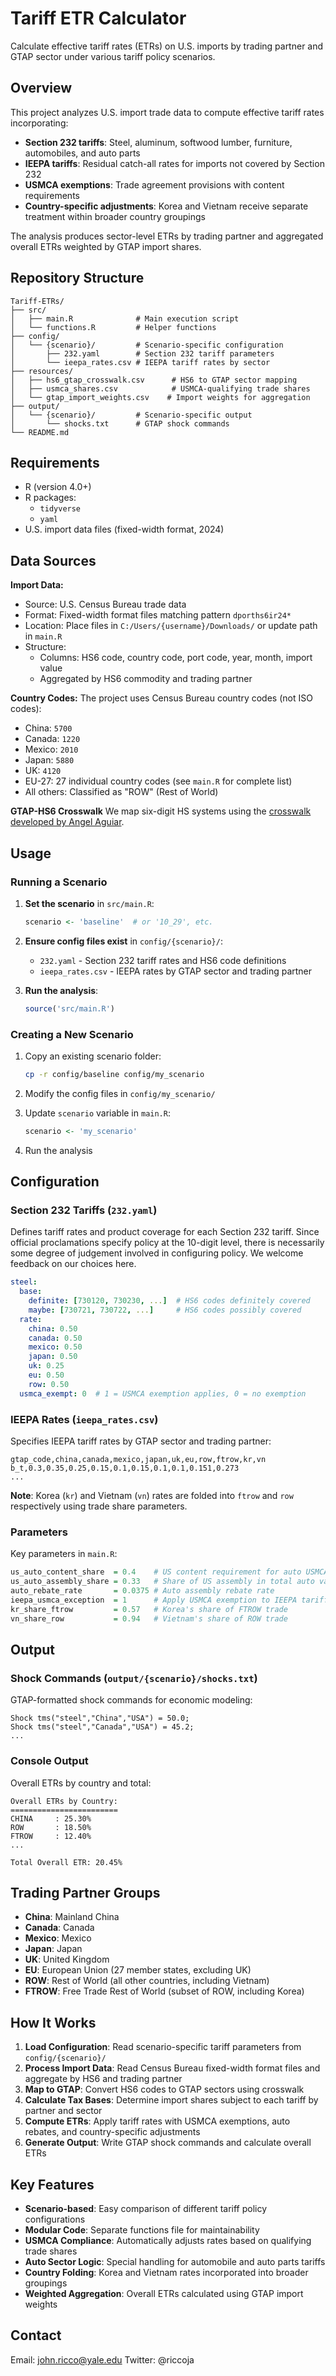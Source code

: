 # Tariff ETR Calculator

Calculate effective tariff rates (ETRs) on U.S. imports by trading partner and GTAP sector under various tariff policy scenarios.

## Overview

This project analyzes U.S. import trade data to compute effective tariff rates incorporating:
- **Section 232 tariffs**: Steel, aluminum, softwood lumber, furniture, automobiles, and auto parts
- **IEEPA tariffs**: Residual catch-all rates for imports not covered by Section 232
- **USMCA exemptions**: Trade agreement provisions with content requirements
- **Country-specific adjustments**: Korea and Vietnam receive separate treatment within broader country groupings

The analysis produces sector-level ETRs by trading partner and aggregated overall ETRs weighted by GTAP import shares.

## Repository Structure

```
Tariff-ETRs/
├── src/
│   ├── main.R              # Main execution script
│   └── functions.R         # Helper functions
├── config/
│   └── {scenario}/         # Scenario-specific configuration
│       ├── 232.yaml        # Section 232 tariff parameters
│       └── ieepa_rates.csv # IEEPA tariff rates by sector
├── resources/
│   ├── hs6_gtap_crosswalk.csv      # HS6 to GTAP sector mapping
│   ├── usmca_shares.csv            # USMCA-qualifying trade shares
│   └── gtap_import_weights.csv    # Import weights for aggregation
├── output/
│   └── {scenario}/         # Scenario-specific output
│       └── shocks.txt      # GTAP shock commands
└── README.md
```

## Requirements

- R (version 4.0+)
- R packages:
  - `tidyverse`
  - `yaml`
- U.S. import data files (fixed-width format, 2024)

## Data Sources

**Import Data:**
- Source: U.S. Census Bureau trade data
- Format: Fixed-width format files matching pattern `dporths6ir24*`
- Location: Place files in `C:/Users/{username}/Downloads/` or update path in `main.R`
- Structure:
  - Columns: HS6 code, country code, port code, year, month, import value
  - Aggregated by HS6 commodity and trading partner

**Country Codes:**
The project uses Census Bureau country codes (not ISO codes):
- China: `5700`
- Canada: `1220`
- Mexico: `2010`
- Japan: `5880`
- UK: `4120`
- EU-27: 27 individual country codes (see `main.R` for complete list)
- All others: Classified as "ROW" (Rest of World)

**GTAP-HS6 Crosswalk**
We map six-digit HS systems using the [crosswalk developed by Angel Aguiar](https://www.gtap.agecon.purdue.edu/resources/res_display.asp?RecordID=5111). 


## Usage

### Running a Scenario

1. **Set the scenario** in `src/main.R`:
   ```r
   scenario <- 'baseline'  # or '10_29', etc.
   ```

2. **Ensure config files exist** in `config/{scenario}/`:
   - `232.yaml` - Section 232 tariff rates and HS6 code definitions
   - `ieepa_rates.csv` - IEEPA rates by GTAP sector and trading partner

3. **Run the analysis**:
   ```r
   source('src/main.R')
   ```

### Creating a New Scenario

1. Copy an existing scenario folder:
   ```bash
   cp -r config/baseline config/my_scenario
   ```

2. Modify the config files in `config/my_scenario/`

3. Update `scenario` variable in `main.R`:
   ```r
   scenario <- 'my_scenario'
   ```

4. Run the analysis

## Configuration

### Section 232 Tariffs (`232.yaml`)

Defines tariff rates and product coverage for each Section 232 tariff. Since official proclamations specify policy at the 10-digit level, there is necessarily some degree of judgement involved in configuring policy. We welcome feedback on our choices here. 

```yaml
steel:
  base:
    definite: [730120, 730230, ...]  # HS6 codes definitely covered
    maybe: [730721, 730722, ...]     # HS6 codes possibly covered
  rate:
    china: 0.50
    canada: 0.50
    mexico: 0.50
    japan: 0.50
    uk: 0.25
    eu: 0.50
    row: 0.50
  usmca_exempt: 0  # 1 = USMCA exemption applies, 0 = no exemption
```

### IEEPA Rates (`ieepa_rates.csv`)

Specifies IEEPA tariff rates by GTAP sector and trading partner:

```csv
gtap_code,china,canada,mexico,japan,uk,eu,row,ftrow,kr,vn
b_t,0.3,0.35,0.25,0.15,0.1,0.15,0.1,0.1,0.151,0.273
...
```

**Note**: Korea (`kr`) and Vietnam (`vn`) rates are folded into `ftrow` and `row` respectively using trade share parameters.

### Parameters

Key parameters in `main.R`:

```r
us_auto_content_share  = 0.4    # US content requirement for auto USMCA exemption
us_auto_assembly_share = 0.33   # Share of US assembly in total auto value
auto_rebate_rate       = 0.0375 # Auto assembly rebate rate
ieepa_usmca_exception  = 1      # Apply USMCA exemption to IEEPA tariffs
kr_share_ftrow         = 0.57   # Korea's share of FTROW trade
vn_share_row           = 0.94   # Vietnam's share of ROW trade
```

## Output

### Shock Commands (`output/{scenario}/shocks.txt`)

GTAP-formatted shock commands for economic modeling:

```
Shock tms("steel","China","USA") = 50.0;
Shock tms("steel","Canada","USA") = 45.2;
...
```

### Console Output

Overall ETRs by country and total:

```
Overall ETRs by Country:
========================
CHINA     : 25.30%
ROW       : 18.50%
FTROW     : 12.40%
...

Total Overall ETR: 20.45%
```

## Trading Partner Groups

- **China**: Mainland China
- **Canada**: Canada
- **Mexico**: Mexico
- **Japan**: Japan
- **UK**: United Kingdom
- **EU**: European Union (27 member states, excluding UK)
- **ROW**: Rest of World (all other countries, including Vietnam)
- **FTROW**: Free Trade Rest of World (subset of ROW, including Korea)

## How It Works

1. **Load Configuration**: Read scenario-specific tariff parameters from `config/{scenario}/`
2. **Process Import Data**: Read Census Bureau fixed-width format files and aggregate by HS6 and trading partner
3. **Map to GTAP**: Convert HS6 codes to GTAP sectors using crosswalk
4. **Calculate Tax Bases**: Determine import shares subject to each tariff by partner and sector
5. **Compute ETRs**: Apply tariff rates with USMCA exemptions, auto rebates, and country-specific adjustments
6. **Generate Output**: Write GTAP shock commands and calculate overall ETRs

## Key Features

- **Scenario-based**: Easy comparison of different tariff policy configurations
- **Modular Code**: Separate functions file for maintainability
- **USMCA Compliance**: Automatically adjusts rates based on qualifying trade shares
- **Auto Sector Logic**: Special handling for automobile and auto parts tariffs
- **Country Folding**: Korea and Vietnam rates incorporated into broader groupings
- **Weighted Aggregation**: Overall ETRs calculated using GTAP import weights

## Contact

Email: john.ricco@yale.edu
Twitter: @riccoja 
